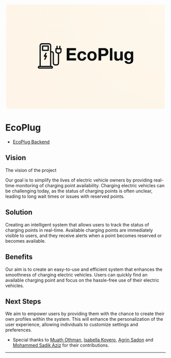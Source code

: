 ![EcoPlug Logo](/assets/Logo.png)


# EcoPlug
- [EcoPlug Backend](https://github.com/MuathOthman/EcoPlugBackend)

## Vision
The vision of the project

Our goal is to simplify the lives of electric vehicle owners by providing real-time monitoring of charging point availability. Charging electric vehicles can be challenging today, as the status of charging points is often unclear, leading to long wait times or issues with reserved points.

## Solution
Creating an intelligent system that allows users to track the status of charging points in real-time. Available charging points are immediately visible to users, and they receive alerts when a point becomes reserved or becomes available.

## Benefits
Our aim is to create an easy-to-use and efficient system that enhances the smoothness of charging electric vehicles. Users can quickly find an available charging point and focus on the hassle-free use of their electric vehicles.

## Next Steps
We aim to empower users by providing them with the chance to create their own profiles within the system. This will enhance the personalization of the user experience, allowing individuals to customize settings and preferences.


- Special thanks to [Muath Othman](https://github.com/MuathOthman), [Isabella Kovero](https://github.com/isakovero), [Agrin Sadon](https://github.com/agrinsadon) and [Mohammed Sadik Aziz](https://github.com/mohammedsadik99) for their contributions.

---

